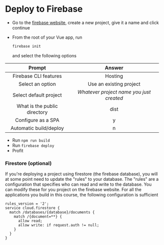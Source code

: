 # Deploy to Firebase

- Go to the [firebase website](https://console.firebase.google.com/), create a new project, give it a name and click continue

- From the root of your Vue app, run

  ```sh
  firebase init
  ```

  and select the following options

|            Prompt            |                  Answer                  |
| :--------------------------: | :--------------------------------------: |
|    Firebase CLI features     |                 Hosting                  |
|       Select an option       |         Use an existing project          |
|    Select default project    | _Whatever project name you just created_ |
| What is the public directory |                   dist                   |
|      Configure as a SPA      |                    y                     |
|     Automatic build/deploy   |                   n                      |

- Run `npm run build`
- Run `firebase deploy`
- Profit

### Firestore (optional)

If you're deploying a project using firestore (the firebase database), you will at some point need to update the "rules" to your database. The "rules" are a configuration that specifies who can read and write to the database. You can modify these for you project on the firebase website. For all the applications you build in this course, the following configuration is sufficient

```
rules_version = '2';
service cloud.firestore {
  match /databases/{database}/documents {
    match /{document=**} {
      allow read;
      allow write: if request.auth != null;
    }
  }
}
```
